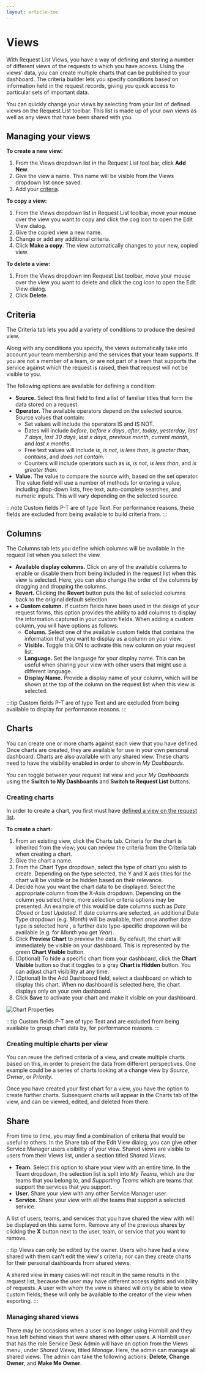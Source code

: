 ```yaml
---
layout: article-toc
---
```

# Views
With Request List Views, you have a way of defining and storing a number of different views of the requests to which you have access. Using the views' data, you can create multiple charts that can be published to your dashboard. The criteria builder lets you specify conditions based on information held in the request records, giving you quick access to particular sets of important data.

You can quickly change your views by selecting from your list of defined views on the Request List toolbar. This list is made up of your own views as well as any views that have been shared with you.

## Managing your views
**To create a new view:**
1. From the Views dropdown list in the Request List tool bar, click **Add New**.
1. Give the view a name. This name will be visible from the Views dropdown list once saved.
1. Add your [criteria](/servicemanager-user-guide/request-list/views#criteria).

**To copy a view:**
1. From the Views dropdown list in Request List toolbar, move your mouse over the view you want to copy and click the cog icon to open the Edit View dialog.
1. Give the copied view a new name.
1. Change or add any additional criteria.
1. Click **Make a copy**.
The view automatically changes to your new, copied view.

**To delete a view:**
1. From the Views dropdown inn Request List toolbar, move your mouse over the view you want to delete and click the cog icon to open the Edit View dialog.
1. Click **Delete**.

## Criteria
The Criteria tab lets you add a variety of conditions to produce the desired view.

Along with any conditions you specify, the views automatically take into account your team membership and the services that your team supports. If you are not a member of a team, or are not part of a team that supports the service against which the request is raised, then that request will not be visible to you.

The following options are available for defining a condition:

* **Source.** Select this first field to find a list of familiar titles that form the data stored on a request.
* **Operator.** The available operators depend on the selected source. Source values that contain:
    * Set values will include the operators IS and IS NOT.
    * Dates will include *before*, *before x days*, *after*, *today*, *yesterday*, *last 7 days*, *last 30 days*, *last x days*, *previous month*, *current month*, and *last x months*.
    * Free text values will include *is*, *is not*, *is less than*, *is greater than*, *contains*, and *does not contain*.
    * Counters will include operators such as *is*, *is not*, *is less than*, and *is greater than*.
* **Value.** The value to compare the source with, based on the set operator. The value field will use a number of methods for entering a value, including drop-down lists, free text, auto-complete searches, and numeric inputs. This will vary depending on the selected source.

:::note
Custom fields P-T are of type Text. For performance reasons, these fields are excluded from being available to build criteria from.
:::

## Columns
The Columns tab lets you define which columns will be available in the request list when you select the view.

* **Available display columns.** Click on any of the available columns to enable or disable them from being included in the request list when this view is selected. Here, you can also change the order of the columns by dragging and dropping the columns.
* **Revert.** Clicking the **Revert** button puts the list of selected columns back to the original default selection.
* **+ Custom column.** If custom fields have been used in the design of your request forms, this option provides the ability to add columns to display the information captured in your custom fields. When adding a custom column, you will have options as follows:
    * **Column.** Select one of the available custom fields that contains the information that you want to display as a column on your view.
    * **Visible.** Toggle this ON to activate this new column on your request list.
    * **Language.** Set the language for your display name. This can be useful when sharing your view with other users that might use a different language.
    * **Display Name.** Provide a display name of your column, which will be shown at the top of the column on the request list when this view is selected.

:::tip
Custom fields P-T are of type Text and are excluded from being available to display for performance reasons.
:::

## Charts
You can create one or more charts against each view that you have defined. Once charts are created, they are available for use in your own personal dashboard. Charts are also available with any shared view. These charts need to have the visibility enabled in order to show in *My Dashboards*.

You can toggle between your request list view and your *My Dashboards* using the **Switch to My Dashboards** and **Switch to Request List** buttons.

### Creating charts
In order to create a chart, you first must have [defined a view on the request list](/servicemanager-user-guide/request-list/views#managing-your-views).

**To create a chart:**

1. From an existing view, click the Charts tab. Criteria for the chart is inherited from the view; you can review the criteria from the Criteria tab when creating a chart.
1. Give the chart a name.
1. From the Chart Type dropdown, select the type of chart you wish to create. Depending on the type selected, the Y and X axis titles for the chart will be visible or be hidden based on their relevance.
1. Decide how you want the chart data to be displayed. Select the appropriate column from the X-Axis dropdown. Depending on the column you select here, more selection criteria options may be presented. An example of this would be date columns such as *Date Closed* or *Last Updated*. If date columns are selected, an additional Date Type dropdown (e.g. *Month*) will be available, then once another date type is selected here , a further date type-specific dropdown will be available (e.g. for *Month* you get *Year*).
1. Click **Preview Chart** to preview the data.
   By default, the chart will immediately be visible on your dashboard. This is represented by the green **Chart Visible** button.
1. (Optional) To hide a specific chart from your dashboard, click the **Chart Visible** button so that it toggles to a gray **Chart is Hidden** button. You can adjust chart visibility at any time.
1. (Optional) In the Add Dashboard field, select a dashboard on which to display this chart. When no dashboard is selected here, the chart displays only on your own dashboard.
1. Click **Save** to activate your chart and make it visible on your dashboard.

![Chart Properties](/_books/servicemanager-user-guide/request-list/images/chart-dashboard-selection.png)

:::tip
Custom fields P-T are of type Text and are excluded from being available to group chart data by, for performance reasons.
:::

### Creating multiple charts per view
You can reuse the defined criteria of a view, and create multiple charts based on this, in order to present the data from different perspectives. One example could be a series of charts looking at a change view by *Source*, *Owner*, or *Priority*.

Once you have created your first chart for a view, you have the option to create further charts. Subsequent charts will appear in the Charts tab of the view, and can be viewed, edited, and deleted from there.

## Share
From time to time, you may find a combination of criteria that would be useful to others. In the Share tab of the Edit View dialog, you can give other Service Manager users visibility of your view. Shared views are visible to users from their Views list, under a section titled *Shared Views*.

* **Team.** Select this option to share your view with an entire time. In the Team dropdown, the selection list is split into *My Teams*, which are the teams that you belong to, and *Supporting Teams* which are teams that support the services that you support.
* **User.** Share your view with any other Service Manager user.
* **Service.** Share your view with all the teams that support a selected service.

A list of users, teams, and services that you have shared the view with will be displayed on this same form. Remove any of the previous shares by clicking the **X** button next to the user, team, or service that you want to remove.

:::tip
Views can only be edited by the owner. Users who have had a view shared with them can't edit the view's criteria; nor can they create charts for their personal dashboards from shared views.

A shared view in many cases will not result in the same results in the request list, because the user may have different access rights and visibility of requests. A user with whom the view is shared will only be able to view custom fields; these will only be available to the creator of the view when exporting.
:::

### Managing shared views
There may be occasions when a user is no longer using Hornbill and they have left behind views that were shared with other users. A Hornbill user that has the role Service Desk Admin will have an option from the Views menu, under *Shared Views*, titled *Manage*. Here, the admin can manage all shared views. The admin can take the following actions: **Delete**, **Change Owner**, and **Make Me Owner**.
<!-- https://wiki.hornbill.com/index.php?title=Request_List_Views -->
<!-- https://wiki.hornbill.com/index.php?title=Charts -->
